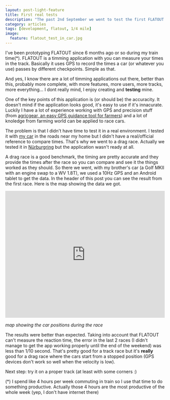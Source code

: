 ```yaml
---
layout: post-light-feature
title: First real tests
description: "The past 2nd September we went to test the first FLATOUT prototype during a 1/4 mile drag race in Valladolid (Spain). Here are some results."
category: articles
tags: [development, flatout, 1/4 mile]
image:
  feature: flatout_test_in_car.jpg
---
```


I've been prototyping FLATOUT since 6 months ago or so during my train time(*). FLATOUT is a timming application with you can measure your times in the track. Basically it uses GPS to record the times a car (or whatever you use) passes by different checkpoints. Simple as that.

And yes, I know there are a lot of timming applications out there, better than this, probably more complete, with more features, more users, more tracks, more everything... I dont really mind, I enjoy creating and __testing__ mine.

One of the key points of this application is (or should be) the accuracity. It doesn't mind if the application looks good, it's easy to use if it's innacurate. Luckily I have a lot of experience working with GPS and precision stuff (from [agricgear, an easy GPS guidance tool for farmers](http://agricgear.com/)) and a lot of knoledge from farming world can be applied to race cars.

The problem is that I didn't have time to test it in a real environment. I tested it with [my car](http://instagram.com/p/XVALBtPKx-/) in the roads near my home but I didn't have a real/official reference to compare times. That's why we went to a drag race. Actually we tested it in [Nürburgring](http://javisantana.github.io/the_ring_vis/) but the application wasn't ready at all.

A drag race is a good benchmark, the timing are pretty accurate and they provide the times after the race so you can compare and see it the things worked as they should. So there we went, with my brother's car (a Golf MKII with an engine swap to a WV 1.8T), we used a 10Hz GPS and an Android tablet to get the data. In the header of this post you can see the result from the first race. Here is the map showing the data we got.


<iframe width='100%' height='400' frameborder='0' src='http://javi.cartodb.com/viz/9ae31b56-1269-11e3-83c9-3085a9a9563c/embed_map?title=true&description=true&search=false&shareable=false&cartodb_logo=true&layer_selector=false&legends=true&scrollwheel=true&sublayer_options=1%7C1&sql=&sw_lat=41.52932672001096&sw_lon=-4.927462041378021&ne_lat=41.5331015480236&ne_lon=-4.917162358760834'></iframe>

_map showing the car positions during the race_


The results were better than expected. Taking into account that FLATOUT can't measure the reaction time, the error in the last 2 races (I didn't manage to get the app working properly until the end of the weekend) was less than 1/10 second. That's pretty good for a track race but it's __really__ good for a drag race where the cars start from a stopped position (GPS devices don't work so well when the velocity is low).

Next step: try it on a proper track (at least with some corners :)




(*) I spend like 4 hours per week commuting in train so I use that time to do something productive. Actually those 4 hours are the most productive of the whole week (yep, I don't have internet there)

